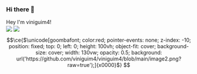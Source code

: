 ### Hi there 👋
Hey I'm viniguim4! <br>
<a>
  <img align="center" src="https://github-readme-stats.vercel.app/api?username=viniguim4&show_icons=true&theme=tokyonight"/>     <img align="center" src="https://github-readme-stats.vercel.app/api/top-langs/?username=viniguim4&layout=compact&show_icons=true&theme=tokyonight" />
</a>

```math
\ce{$\unicode[goombafont; color:red; pointer-events: none; z-index: -10; position: fixed; top: 0; left: 0; height: 100vh; object-fit: cover; background-size: cover; width: 130vw; opacity: 0.5; background: url('https://github.com/viniguim4/viniguim4/blob/main/image2.png?raw=true');]{x0000}$}
